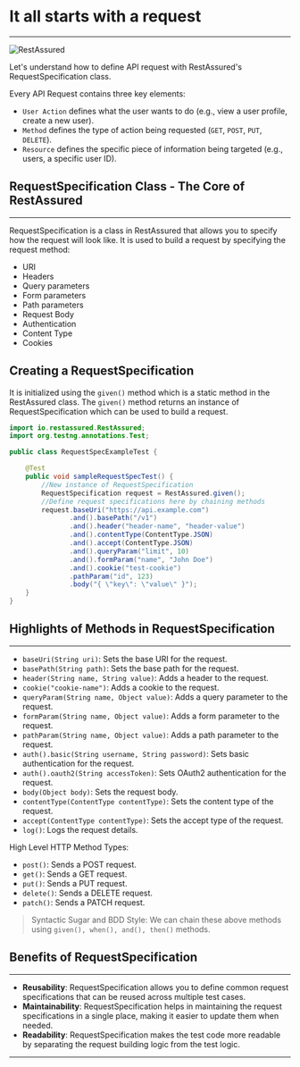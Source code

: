 # It all starts with a request

***
![RestAssured](https://img.shields.io/badge/RestAssured-5.4.0-blue?labelColor=00A86B&style=for-the-badge)

Let's understand how to define API request with RestAssured's RequestSpecification class.

Every API Request contains three key elements:

- `User Action` defines what the user wants to do (e.g., view a user profile, create a new user).
- `Method` defines the type of action being requested (`GET`, `POST`, `PUT`, `DELETE`).
- `Resource` defines the specific piece of information being targeted (e.g., users, a specific user ID).

## RequestSpecification Class - The Core of RestAssured

***

RequestSpecification is a class in RestAssured that allows you to specify how the request will look like. It is used to
build a request by specifying the request method:

- URI
- Headers
- Query parameters
- Form parameters
- Path parameters
- Request Body
- Authentication
- Content Type
- Cookies

## Creating a RequestSpecification

It is initialized using the `given()` method which is a static method in the RestAssured class. The `given()` method
returns an instance of RequestSpecification which can be used to build a request.

```java
import io.restassured.RestAssured;
import org.testng.annotations.Test;

public class RequestSpecExampleTest {

    @Test
    public void sampleRequestSpecTest() {
        //New instance of RequestSpecification
        RequestSpecification request = RestAssured.given();
        //Define request specifications here by chaining methods
        request.baseUri("https://api.example.com")
               .and().basePath("/v1")
               .and().header("header-name", "header-value")
               .and().contentType(ContentType.JSON)
               .and().accept(ContentType.JSON)
               .and().queryParam("limit", 10)
               .and().formParam("name", "John Doe")
               .and().cookie("test-cookie")
               .pathParam("id", 123)
               .body("{ \"key\": \"value\" }");
    }
}

```

## Highlights of Methods in RequestSpecification

***

- `baseUri(String uri)`: Sets the base URI for the request.
- `basePath(String path)`: Sets the base path for the request.
- `header(String name, String value)`: Adds a header to the request.
- `cookie("cookie-name")`: Adds a cookie to the request.
- `queryParam(String name, Object value)`: Adds a query parameter to the request.
- `formParam(String name, Object value)`: Adds a form parameter to the request.
- `pathParam(String name, Object value)`: Adds a path parameter to the request.
- `auth().basic(String username, String password)`: Sets basic authentication for the request.
- `auth().oauth2(String accessToken)`: Sets OAuth2 authentication for the request.
- `body(Object body)`: Sets the request body.
- `contentType(ContentType contentType)`: Sets the content type of the request.
- `accept(ContentType contentType)`: Sets the accept type of the request.
- `log()`: Logs the request details.

High Level HTTP Method Types:

- `post()`: Sends a POST request.
- `get()`: Sends a GET request.
- `put()`: Sends a PUT request.
- `delete()`: Sends a DELETE request.
- `patch()`: Sends a PATCH request.

> Syntactic Sugar and BDD Style: We can chain these above methods using `given(), when(), and(), then()` methods.

## Benefits of RequestSpecification

***

- **Reusability**: RequestSpecification allows you to define common request specifications that can be reused across
  multiple test cases.
- **Maintainability**: RequestSpecification helps in maintaining the request specifications in a single place, making it
  easier to update them when needed.
- **Readability**: RequestSpecification makes the test code more readable by separating the request building logic from
  the test logic.

***

